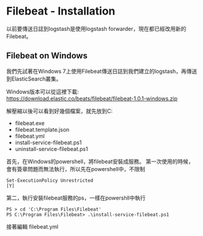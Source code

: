 # Filebeat - Installation

以前要傳送日誌到logstash是使用logstash forwarder，現在都已經改用新的Filebeat。



## Filebeat on Windows

我們先試著在Windows 7上使用Filebeat傳送日誌到我們建立的logstash，再傳送到ElasticSearch叢集。

Windows版本可以從這裡下載:
https://download.elastic.co/beats/filebeat/filebeat-1.0.1-windows.zip

解壓縮以後可以看到好幾個檔案，就先放到C:

* filebeat.exe
* filebeat.template.json
* filebeat.yml
* install-service-filebeat.ps1
* uninstall-service-filebeat.ps1


首先，在Windows的powershell，將filebeat安裝成服務。
第一次使用的時候，會有簽章問題而無法執行，所以先在powershell中，不限制

    Set-ExecutionPolicy Unrestricted
    [Y]

第二，執行安裝filebeat服務的ps，一樣在powershll中執行

    PS > cd 'C:\Program Files\Filebeat'
    PS C:\Program Files\Filebeat> .\install-service-filebeat.ps1

接著編輯 filebeat.yml

